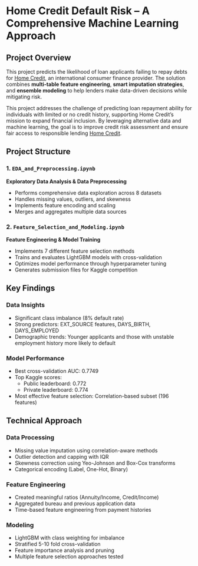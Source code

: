 # Home Credit Default Risk – A Comprehensive Machine Learning Approach

## Project Overview
This project predicts the likelihood of loan applicants failing to repay debts for [Home Credit](https://www.homecredit.net/), an international consumer finance provider. The solution combines **multi-table feature engineering**, **smart imputation strategies**, and **ensemble modeling** to help lenders make data-driven decisions while mitigating risk.

This project addresses the challenge of predicting loan repayment ability for individuals with limited or no credit history, supporting Home Credit’s mission to expand financial inclusion. By leveraging alternative data and machine learning, the goal is to improve credit risk assessment and ensure fair access to responsible lending [Home Credit](https://www.kaggle.com/competitions/home-credit-default-risk).
## Project Structure

### 1. `EDA_and_Preprocessing.ipynb`
**Exploratory Data Analysis & Data Preprocessing**  
- Performs comprehensive data exploration across 8 datasets
- Handles missing values, outliers, and skewness
- Implements feature encoding and scaling
- Merges and aggregates multiple data sources

### 2. `Feature_Selection_and_Modeling.ipynb`
**Feature Engineering & Model Training**  
- Implements 7 different feature selection methods
- Trains and evaluates LightGBM models with cross-validation
- Optimizes model performance through hyperparameter tuning
- Generates submission files for Kaggle competition

## Key Findings

### Data Insights
- Significant class imbalance (8% default rate)
- Strong predictors: EXT_SOURCE features, DAYS_BIRTH, DAYS_EMPLOYED
- Demographic trends: Younger applicants and those with unstable employment history more likely to default

### Model Performance
- Best cross-validation AUC: 0.7749
- Top Kaggle scores: 
  - Public leaderboard: 0.772
  - Private leaderboard: 0.774
- Most effective feature selection: Correlation-based subset (196 features)

## Technical Approach

### Data Processing
- Missing value imputation using correlation-aware methods
- Outlier detection and capping with IQR
- Skewness correction using Yeo-Johnson and Box-Cox transforms
- Categorical encoding (Label, One-Hot, Binary)

### Feature Engineering
- Created meaningful ratios (Annuity/Income, Credit/Income)
- Aggregated bureau and previous application data
- Time-based feature engineering from payment histories

### Modeling
- LightGBM with class weighting for imbalance
- Stratified 5-10 fold cross-validation
- Feature importance analysis and pruning
- Multiple feature selection approaches tested

